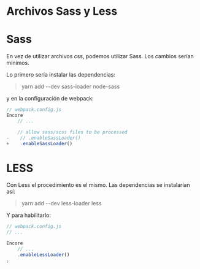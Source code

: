 Archivos Sass y Less
====================

Sass
====

En vez de utilizar archivos css, podemos utilizar Sass. Los cambios serían mínimos.

Lo primero sería instalar las dependencias:

> yarn add --dev sass-loader node-sass

y en la configuración de webpack:

```js
// webpack.config.js
Encore
    // ...

    // allow sass/scss files to be processed
-    // .enableSassLoader()
+    .enableSassLoader()
```


LESS
====

Con Less el procedimiento es el mismo. Las dependencias se instalarían así:

> yarn add --dev less-loader less

Y para habilitarlo:

```js
// webpack.config.js
// ...

Encore
    // ...
    .enableLessLoader()
;
```

